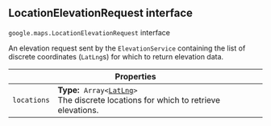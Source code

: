 <h2 id="LocationElevationRequest"> LocationElevationRequest interface </h2><p>
<code><span itemprop="path">google.maps</span>.<span itemprop="name">LocationElevationRequest</span></code>
interface
</p><p>An elevation request sent by the <code>ElevationService</code> containing the list of discrete coordinates (<code>LatLng</code>s) for which to return elevation data.</p><div class="devsite-table-wrapper"><table class="properties responsive" summary="interface LocationElevationRequest - Properties">
<thead>
<tr><th colspan="2">Properties</th>
</tr></thead>
<tbody>
<tr id="LocationElevationRequest.locations">
<td><code><span>locations</span></code></td>
<td><div><strong>Type:</strong>&nbsp; <code>Array&lt;<a href="https://github.com/amenadiel/google-maps-documentation/blob/master/docs/LatLng.md">LatLng</a>&gt;</code></div>
<div class="desc">The discrete locations for which to retrieve elevations.</div></td>
</tr>
</tbody>
</table></div>